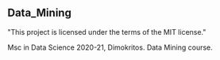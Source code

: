 ## Data_Mining
"This project is licensed under the terms of the MIT license."

Msc in Data Science 2020-21, Dimokritos. Data Mining course.
